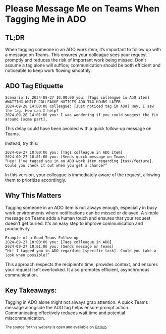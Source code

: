# Please Message Me on Teams When Tagging Me in ADO

## TL;DR

When tagging someone in an ADO work item, it’s important to follow up with a message on Teams. This ensures your colleague sees your request promptly and reduces the risk of important work being missed. Don’t assume a tag alone will suffice; communication should be both efficient and noticeable to keep work flowing smoothly.

## ADO Tag Etiquette

```text
Scenario 1: 2024-09-27 10:00:00 you: [Tags colleague in ADO item]
#WAITING WHILE COLLEAGUE NOTICES ADO TAG HOURS LATER
2024-09-28 14:00:00 colleague: [Just noticed tag in ADO] Hey, I saw the tag. How can I help?
2024-09-28 14:01:00 you: I was wondering if you could suggest the fix around [some part].
```

This delay could have been avoided with a quick follow-up message on Teams.

Instead, try this:

```text
2024-09-27 10:00:00 you: [Tags colleague in ADO item]
2024-09-27 10:01:00 you: [Sends quick message on Teams]
“Hey! I’ve tagged you in an ADO work item regarding [task/feature]. Could you check it out when you get a chance?”
```

In this version, your colleague is immediately aware of the request, allowing them to prioritize accordingly.

## Why This Matters

Tagging someone in an ADO item is not always enough, especially in busy work environments where notifications can be missed or delayed. A simple message on Teams adds a human touch and ensures that your request doesn’t get buried. It's an easy step to improve communication and productivity.

```text
Example of a Good Teams Follow-up
2024-09-27 10:00:00 you: [Tags colleague in ADO]
2024-09-27 10:01:00 you: [Sends message on Teams]
“Hi! I tagged you in ADO regarding [specific task]. Could you take a look when possible?”
```

This approach respects the recipient’s time, provides context, and ensures your request isn’t overlooked. It also promotes efficient, asynchronous communication.

## Key Takeaways:

Tagging in ADO alone might not always grab attention.
A quick Teams message alongside the ADO tag helps ensure prompt action.
Communicating effectively reduces wait time and potential miscommunication.

<sup>The source for this website is open and available on [GitHub](https://github.com/ankitakash2007/tagNudge).</sup>
